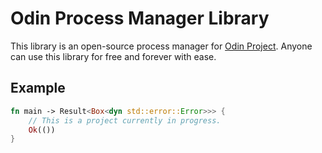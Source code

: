 # Odin Process Manager Library

This library is an open-source process manager for [Odin Project](https://odinus.shop/).
Anyone can use this library for free and forever with ease.

## Example

```rust
fn main -> Result<Box<dyn std::error::Error>>> {
    // This is a project currently in progress.
    Ok(())
}
```
